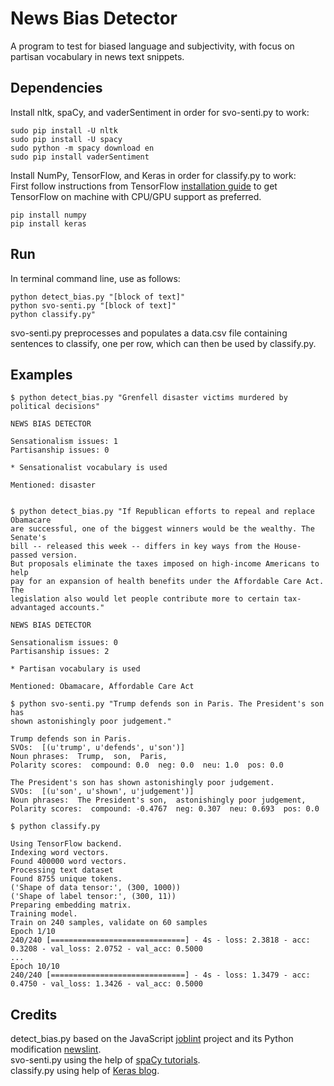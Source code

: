 # News Bias Detector

A program to test for biased language and subjectivity, with focus on partisan vocabulary in news text snippets.

## Dependencies

Install nltk, spaCy, and vaderSentiment in order for svo-senti.py to work:
```
sudo pip install -U nltk
sudo pip install -U spacy
sudo python -m spacy download en
sudo pip install vaderSentiment
```

Install NumPy, TensorFlow, and Keras in order for classify.py to work:  
First follow instructions from TensorFlow [installation guide](https://www.tensorflow.org/install/) to get TensorFlow on machine with CPU/GPU support as preferred.
```
pip install numpy
pip install keras
```

## Run

In terminal command line, use as follows:
```
python detect_bias.py "[block of text]"
python svo-senti.py "[block of text]"
python classify.py"
```
svo-senti.py preprocesses and populates a data.csv file containing sentences to classify, one per row, which can then be used by classify.py.

## Examples

```
$ python detect_bias.py "Grenfell disaster victims murdered by political decisions"

NEWS BIAS DETECTOR

Sensationalism issues: 1
Partisanship issues: 0

* Sensationalist vocabulary is used

Mentioned: disaster


$ python detect_bias.py "If Republican efforts to repeal and replace Obamacare 
are successful, one of the biggest winners would be the wealthy. The Senate's 
bill -- released this week -- differs in key ways from the House-passed version. 
But proposals eliminate the taxes imposed on high-income Americans to help 
pay for an expansion of health benefits under the Affordable Care Act. The 
legislation also would let people contribute more to certain tax-advantaged accounts."

NEWS BIAS DETECTOR

Sensationalism issues: 0
Partisanship issues: 2

* Partisan vocabulary is used

Mentioned: Obamacare, Affordable Care Act
```


```
$ python svo-senti.py "Trump defends son in Paris. The President's son has 
shown astonishingly poor judgement."

Trump defends son in Paris.
SVOs:  [(u'trump', u'defends', u'son')]
Noun phrases:  Trump,  son,  Paris, 
Polarity scores:  compound: 0.0  neg: 0.0  neu: 1.0  pos: 0.0 

The President's son has shown astonishingly poor judgement.
SVOs:  [(u'son', u'shown', u'judgement')]
Noun phrases:  The President's son,  astonishingly poor judgement, 
Polarity scores:  compound: -0.4767  neg: 0.307  neu: 0.693  pos: 0.0 
```

```
$ python classify.py

Using TensorFlow backend.
Indexing word vectors.
Found 400000 word vectors.
Processing text dataset
Found 8755 unique tokens.
('Shape of data tensor:', (300, 1000))
('Shape of label tensor:', (300, 11))
Preparing embedding matrix.
Training model.
Train on 240 samples, validate on 60 samples
Epoch 1/10
240/240 [==============================] - 4s - loss: 2.3818 - acc: 0.3208 - val_loss: 2.0752 - val_acc: 0.5000
...
Epoch 10/10
240/240 [==============================] - 4s - loss: 1.3479 - acc: 0.4750 - val_loss: 1.3426 - val_acc: 0.5000

```


## Credits

detect_bias.py based on the JavaScript [joblint](https://github.com/rowanmanning/joblint) project and its Python modification [newslint](https://github.com/Xeus/newslint).  
svo-senti.py using the help of [spaCy tutorials](https://nicschrading.com/project/Intro-to-NLP-with-spaCy/).  
classify.py using help of [Keras blog](https://blog.keras.io/using-pre-trained-word-embeddings-in-a-keras-model.html).
